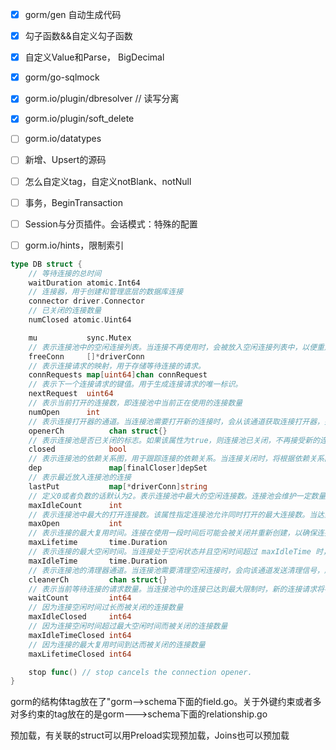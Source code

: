 -[x] gorm/gen 自动生成代码
-[x] 勾子函数&&自定义勾子函数
-[x] 自定义Value和Parse， BigDecimal
-[x] gorm/go-sqlmock
-[x] gorm.io/plugin/dbresolver  // 读写分离
-[x] gorm.io/plugin/soft_delete
-[ ] gorm.io/datatypes
-[ ] 新增、Upsert的源码
-[ ] 怎么自定义tag，自定义notBlank、notNull
-[ ] 事务，BeginTransaction
-[ ] Session与分页插件。会话模式：特殊的配置
-[ ] gorm.io/hints，限制索引






```go
type DB struct {
	// 等待连接的总时间
	waitDuration atomic.Int64
    // 连接器，用于创建和管理底层的数据库连接
	connector driver.Connector
	// 已关闭的连接数量
	numClosed atomic.Uint64

	mu           sync.Mutex    
    // 表示连接池中的空闲连接列表。当连接不再使用时，会被放入空闲连接列表中，以便重用。
	freeConn     []*driverConn 
	// 表示连接请求的映射，用于存储等待连接的请求。
	connRequests map[uint64]chan connRequest
	// 表示下一个连接请求的键值。用于生成连接请求的唯一标识。
	nextRequest  uint64
	// 表示当前打开的连接数，即连接池中当前正在使用的连接数量
	numOpen      int  
	// 表示连接打开器的通道。当连接池需要打开新的连接时，会从该通道获取连接打开器，并使用打开器创建新的连接。
	openerCh          chan struct{}
	// 表示连接池是否已关闭的标志。如果该属性为true，则连接池已关闭，不再接受新的连接请求。
	closed            bool
	// 表示连接池的依赖关系图，用于跟踪连接的依赖关系。当连接关闭时，将根据依赖关系图关闭相关的依赖连接。
	dep               map[finalCloser]depSet
	// 表示最近放入连接池的连接
	lastPut           map[*driverConn]string 
	// 定义0或者负数的话默认为2。表示连接池中最大的空闲连接数。连接池会维护一定数量的空闲连接，以便在需要时能够快速提供可用的连接。
	maxIdleCount      int   
	// 表示连接池中最大的打开连接数。该属性指定连接池允许同时打开的最大连接数。当达到最大连接数时，进一步的连接请求将被阻塞等待。
	maxOpen           int
	// 表示连接的最大复用时间。连接在使用一段时间后可能会被关闭并重新创建，以确保连接的可靠性和性能。
	maxLifetime       time.Duration         
	// 表示连接的最大空闲时间。当连接处于空闲状态并且空闲时间超过 maxIdleTime 时，连接可能会被关闭并从连接池中移除。
	maxIdleTime       time.Duration
	// 表示连接池的清理器通道。当连接池需要清理空闲连接时，会向该通道发送清理信号，触发空闲连接的清理操作。
	cleanerCh         chan struct{}
	// 表示当前等待连接的请求数量。当连接池中的连接已达到最大限制时，新的连接请求将被放入等待队列，并递增 waitCount。
	waitCount         int64 
	// 因为连接空闲时间过长而被关闭的连接数量
	maxIdleClosed     int64 
	// 因为连接空闲时间超过最大空闲时间而被关闭的连接数量
	maxIdleTimeClosed int64 
	// 因为连接的最大复用时间到达而被关闭的连接数量
	maxLifetimeClosed int64

	stop func() // stop cancels the connection opener.
}
```

gorm的结构体tag放在了"gorm-->schema下面的field.go。关于外键约束或者多对多约束的tag放在的是gorm--->schema下面的relationship.go


预加载，有关联的struct可以用Preload实现预加载，Joins也可以预加载